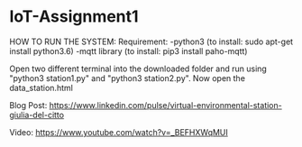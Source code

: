 # IoT-Assignment1

HOW TO RUN THE SYSTEM: 
Requirement:
		-python3 (to install: sudo apt-get install python3.6)
		-mqtt library (to install: pip3 install paho-mqtt)

Open two different terminal into the downloaded folder and run using "python3 station1.py" and "python3 station2.py".
Now open the data_station.html


Blog Post: https://www.linkedin.com/pulse/virtual-environmental-station-giulia-del-citto

Video: https://www.youtube.com/watch?v=_BEFHXWqMUI
